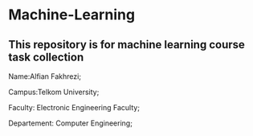# Machine-Learning

## This repository is for machine learning course task collection

Name:Alfian Fakhrezi;

Campus:Telkom University;

Faculty: Electronic Engineering Faculty;

Departement: Computer Engineering;
